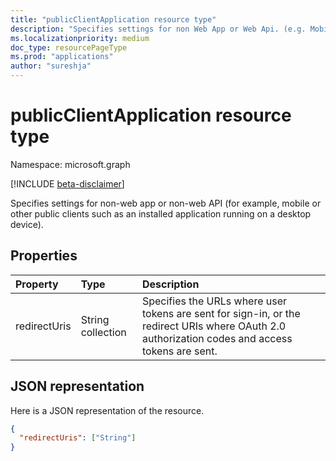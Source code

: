 ```yaml
---
title: "publicClientApplication resource type"
description: "Specifies settings for non Web App or Web Api. (e.g. Mobile or other public client such as an installed application running on a desktop device)"
ms.localizationpriority: medium
doc_type: resourcePageType
ms.prod: "applications"
author: "sureshja"
---
```


# publicClientApplication resource type

Namespace: microsoft.graph

[!INCLUDE [beta-disclaimer](../../includes/beta-disclaimer.md)]

Specifies settings for non-web app or non-web API (for example, mobile or other public clients such as an installed application running on a desktop device).

## Properties

| Property | Type | Description |
|:---------------|:--------|:----------|
|redirectUris|String collection| Specifies the URLs where user tokens are sent for sign-in, or the redirect URIs where OAuth 2.0 authorization codes and access tokens are sent. |

## JSON representation
Here is a JSON representation of the resource.

<!-- {
  "blockType": "resource",
  "optionalProperties": [

  ],
  "@odata.type": "microsoft.graph.publicClientApplication"
}-->

```json
{
  "redirectUris": ["String"]
}

```


<!-- uuid: 8fcb5dbc-d5aa-4681-8e31-b001d5168d79
2015-10-25 14:57:30 UTC -->
<!--
{
  "type": "#page.annotation",
  "description": "installedClient resource",
  "keywords": "",
  "section": "documentation",
  "tocPath": "",
  "suppressions": []
}
-->



